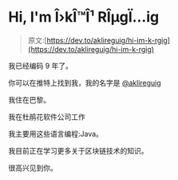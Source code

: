 # Hi, I'm Î›kÎ™Î¹ RÎµgÏ…ig

> 原文:[https://dev.to/aklireguig/hi-im-k-rgig](https://dev.to/aklireguig/hi-im-k-rgig)

我已经编码 9 年了。

你可以在推特上找到我，我的名字是 [@aklireguig](https://twitter.com/aklireguig)

我住在巴黎。

我在杜鹃花软件公司工作

我主要用这些语言编程:Java。

我目前正在学习更多关于区块链技术的知识。

很高兴见到你。